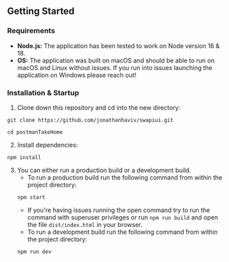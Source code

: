 ## Getting Started

### Requirements
- **Node.js:** The application has been tested to work on Node version 16 & 18.
- **OS:** The application was built on macOS and should be able to run on macOS and Linux without issues. If you run into issues launching the application on Windows please reach out!

### Installation & Startup
1. Clone down this repository and cd into the new directory:
```shell
git clone https://github.com/jonathanhaviv/swapiui.git

cd postmanTakeHome
```
2. Install dependencies:
```shell
npm install
```
3. You can either run a production build or a development build.
    * To run a production build run the following command from within the project directory:
    ```shell
    npm start
    ```
    * If you're having issues running the open command try to run the command with superuser privileges or run `npm run build` and open the file `dist/index.html` in your browser.
    * To run a development build run the following command from within the project directory:
    ```shell
    npm run dev
    ```
